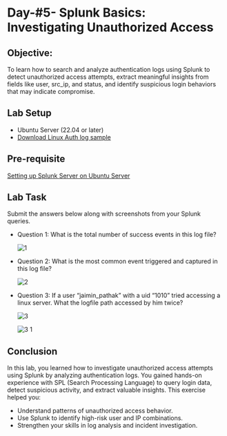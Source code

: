 # Day-#5- Splunk Basics: Investigating Unauthorized Access
## Objective:
To learn how to search and analyze authentication logs using Splunk to detect unauthorized access attempts, extract meaningful insights from fields like user, src_ip, and status, and identify suspicious login behaviors that may indicate compromise.

## Lab Setup
- Ubuntu Server (22.04 or later)
- [Download Linux Auth log sample](https://github.com/KarthikSArkasali/30-Days-SOC-Challenge/blob/main/Files/Linux_UnAuthorized_Auditd_logs.json)

## Pre-requisite
[Setting up Splunk Server on Ubuntu Server](https://github.com/KarthikSArkasali/30-Days-SOC-Challenge/blob/main/Challenge%234/DAY-%231.md)

## Lab Task
Submit the answers below along with screenshots from your Splunk queries.
- Question 1: What is the total number of success events in this log file?

  ![1](https://github.com/user-attachments/assets/4b9c1fac-102c-49c5-9792-73e870038800)

- Question 2: What is the most common event triggered and captured in this log file?

  ![2](https://github.com/user-attachments/assets/f7329018-ae14-4c46-9ae7-ab8df558b9fd)

- Question 3: If a user “jaimin_pathak” with a uid “1010” tried accessing a linux server. What the logfile path accessed by him twice?

  ![3](https://github.com/user-attachments/assets/e2f17e4a-004e-423c-a92f-98cd7004f901)

  ![3 1](https://github.com/user-attachments/assets/5847661f-e2b3-4cc9-b7b1-d92b6f7b8d82)

## Conclusion
In this lab, you learned how to investigate unauthorized access attempts using Splunk by analyzing authentication logs. You gained hands-on experience with SPL (Search Processing Language) to query login data, detect suspicious activity, and extract valuable insights.
This exercise helped you:
   - Understand patterns of unauthorized access behavior.
   - Use Splunk to identify high-risk user and IP combinations.
   - Strengthen your skills in log analysis and incident investigation.

